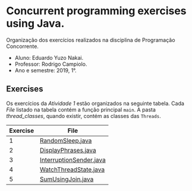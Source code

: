 # Concurrent programming exercises using Java.
Organização dos exercícios realizados na disciplina de Programação Concorrente.

- Aluno: Eduardo Yuzo Nakai.
- Professor: Rodrigo Campiolo.
- Ano e semestre: 2019, 1°.

## Exercises
Os exercícios da *Atividade 1* estão organizados na seguinte tabela. Cada *File* listado na tabela contém a função principal ```main```. A pasta *thread_classes*, quando existir, contém as classes das ```Threads```.

| Exercise | File |
| ------ | ------ |
| 1 | [RandomSleep.java][PlDb] |
| 2 | [DisplayPhrases.java][PlGh] |
| 3 | [InterruptionSender.java][PlGd] |
| 4 | [WatchThreadState.java][PlGa] |
| 5 | [SumUsingJoin.java][PlGg] |

[PlDb]: <https://github.com/tabsnospaces/concurrent-programming-for-fun/tree/master/src/threads/interruption/RandomSleep.java>
[PlGh]: <https://github.com/tabsnospaces/concurrent-programming-for-fun/tree/master/src/threads/interruption/DisplayPhrases.java>
[PlGd]: <https://github.com/tabsnospaces/concurrent-programming-for-fun/tree/master/src/threads/interruption/InterruptionSender.java>
[PlGa]: <https://github.com/tabsnospaces/concurrent-programming-for-fun/tree/master/src/threads/interruption/WatchThreadState.java>
[PlGg]: <https://github.com/tabsnospaces/concurrent-programming-for-fun/tree/master/src/threads/interruption/SumUsingJoin.java>
